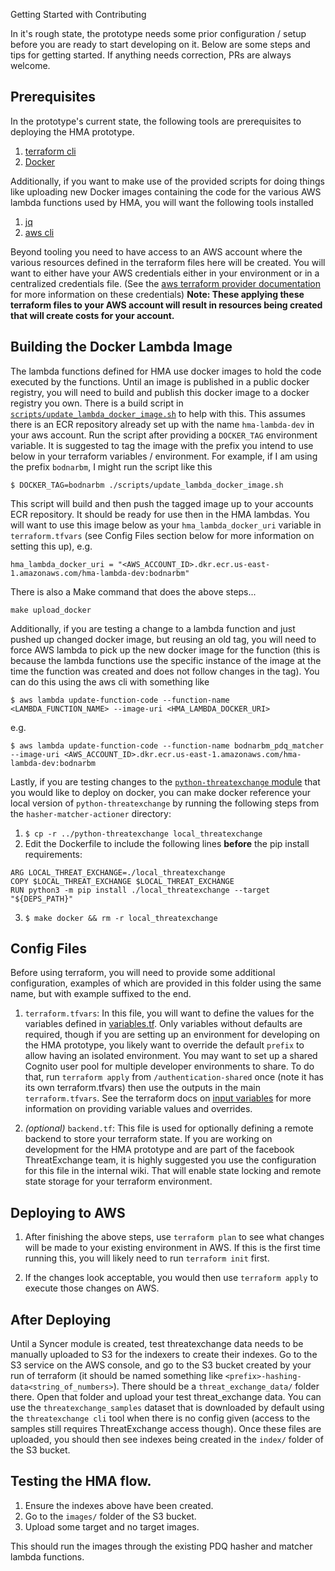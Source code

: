 Getting Started with Contributing

In it's rough state, the prototype needs some prior configuration / setup before you are ready to start developing on it. Below are some steps and tips for getting started. If anything needs correction, PRs are always welcome.

## Prerequisites

In the prototype's current state, the following tools are prerequisites to deploying the HMA prototype.

1. [terraform cli](https://www.terraform.io/)
2. [Docker](https://www.docker.com/)

Additionally, if you want to make use of the provided scripts for doing things like uploading new Docker images containing the code for the various AWS lambda functions used by HMA, you will want the following tools installed

1. [jq](https://stedolan.github.io/jq/)
2. [aws cli](https://aws.amazon.com/cli/)

Beyond tooling you need to have access to an AWS account where the various resources defined in the terraform files here will be created. You will want to either have your AWS credentials either in your environment or in a centralized credentials file. (See the [aws terraform provider documentation](https://registry.terraform.io/providers/hashicorp/aws/latest/docs#authentication) for more information on these credentials) **Note: These applying these terraform files to your AWS account will result in resources being created that will create costs for your account.**

## Building the Docker Lambda Image

The lambda functions defined for HMA use docker images to hold the code executed by the functions. Until an image is published in a public docker registry, you will need to build and publish this docker image to a docker registry you own. There is a build script in [`scripts/update_lambda_docker_image.sh`](scripts/update_lambda_docker_image.sh) to help with this. This assumes there is an ECR repository already set up with the name `hma-lambda-dev` in your aws account. Run the script after providing a `DOCKER_TAG` environment variable. It is suggested to tag the image with the prefix you intend to use below in your terraform variables / environment. For example, if I am using the prefix `bodnarbm`, I might run the script like this

```shell
$ DOCKER_TAG=bodnarbm ./scripts/update_lambda_docker_image.sh
```

This script will build and then push the tagged image up to your accounts ECR repository. It should be ready for use then in the HMA lambdas. You will want to use this image below as your `hma_lambda_docker_uri` variable in `terraform.tfvars` (see Config Files section below for more information on setting this up), e.g.

```hcl
hma_lambda_docker_uri = "<AWS_ACCOUNT_ID>.dkr.ecr.us-east-1.amazonaws.com/hma-lambda-dev:bodnarbm"
```

There is also a Make command that does the above steps...

```
make upload_docker
```

Additionally, if you are testing a change to a lambda function and just pushed up changed docker image, but reusing an old tag, you will need to force AWS lambda to pick up the new docker image for the function (this is because the lambda functions use the specific instance of the image at the time the function was created and does not follow changes in the tag). You can do this using the aws cli with something like

```shell
$ aws lambda update-function-code --function-name <LAMBDA_FUNCTION_NAME> --image-uri <HMA_LAMBDA_DOCKER_URI>
```

e.g.

```shell
$ aws lambda update-function-code --function-name bodnarbm_pdq_matcher --image-uri <AWS_ACCOUNT_ID>.dkr.ecr.us-east-1.amazonaws.com/hma-lambda-dev:bodnarbm
```

Lastly, if you are testing changes to the [`python-threatexchange` module](https://github.com/facebook/ThreatExchange/tree/main/python-threatexchange) that you would like to deploy on docker, you can make docker reference your local version of `python-threatexchange` by running the following steps from the `hasher-matcher-actioner` directory:

1. `$ cp -r ../python-threatexchange local_threatexchange`
2. Edit the Dockerfile to include the following lines **before** the pip install requirements:

```
ARG LOCAL_THREAT_EXCHANGE=./local_threatexchange
COPY $LOCAL_THREAT_EXCHANGE $LOCAL_THREAT_EXCHANGE
RUN python3 -m pip install ./local_threatexchange --target "${DEPS_PATH}"
```

3. `$ make docker && rm -r local_threatexchange`

## Config Files

Before using terraform, you will need to provide some additional configuration, examples of which are provided in this folder using the same name, but with example suffixed to the end.

1. `terraform.tfvars`: In this file, you will want to define the values for the variables defined in [variables.tf](terraform/variables.tf). Only variables without defaults are required, though if you are setting up an environment for developing on the HMA prototype, you likely want to override the default `prefix` to allow having an isolated environment. You may want to set up a shared Cognito user pool for multiple developer environments to share. To do that, run `terraform apply` from `/authentication-shared` once (note it has its own terraform.tfvars) then use the outputs in the main `terraform.tfvars`. See the terraform docs on [input variables](https://www.terraform.io/docs/configuration/variables.html) for more information on providing variable values and overrides.

2. _(optional)_ `backend.tf`: This file is used for optionally defining a remote backend to store your terraform state. If you are working on development for the HMA prototype and are part of the facebook ThreatExchange team, it is highly suggested you use the configuration for this file in the internal wiki. That will enable state locking and remote state storage for your terraform environment.

## Deploying to AWS

1. After finishing the above steps, use `terraform plan` to see what changes will be made to your existing environment in AWS. If this is the first time running this, you will likely need to run `terraform init` first.

2. If the changes look acceptable, you would then use `terraform apply` to execute those changes on AWS.

## After Deploying

Until a Syncer module is created, test threatexchange data needs to be manually uploaded to S3 for the indexers to create their indexes. Go to the S3 service on the AWS console, and go to the S3 bucket created by your run of terraform (it should be named something like `<prefix>-hashing-data<string_of_numbers>`). There should be a `threat_exchange_data/` folder there. Open that folder and upload your test threat_exchange data. You can use the `threatexchange_samples` dataset that is downloaded by default using the `threatexchange cli` tool when there is no config given (access to the samples still requires ThreatExchange access though). Once these files are uploaded, you should then see indexes being created in the `index/` folder of the S3 bucket.

## Testing the HMA flow.

1. Ensure the indexes above have been created.
2. Go to the `images/` folder of the S3 bucket.
3. Upload some target and no target images.

This should run the images through the existing PDQ hasher and matcher lambda functions.
